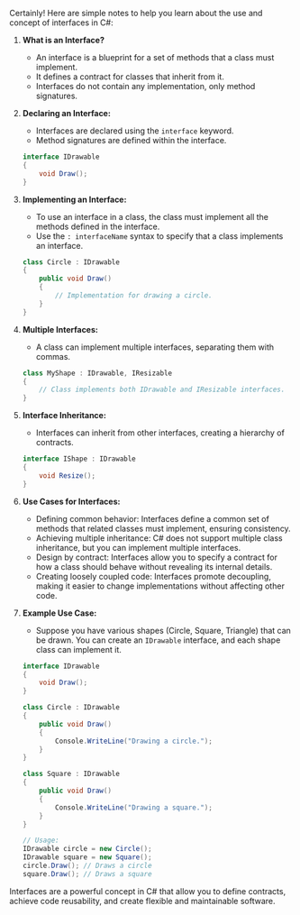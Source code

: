 Certainly! Here are simple notes to help you learn about the use and concept of interfaces in C#:

1. **What is an Interface?**
   - An interface is a blueprint for a set of methods that a class must implement.
   - It defines a contract for classes that inherit from it.
   - Interfaces do not contain any implementation, only method signatures.

2. **Declaring an Interface:**
   - Interfaces are declared using the `interface` keyword.
   - Method signatures are defined within the interface.

   ```csharp
   interface IDrawable
   {
       void Draw();
   }
   ```

3. **Implementing an Interface:**
   - To use an interface in a class, the class must implement all the methods defined in the interface.
   - Use the `: interfaceName` syntax to specify that a class implements an interface.

   ```csharp
   class Circle : IDrawable
   {
       public void Draw()
       {
           // Implementation for drawing a circle.
       }
   }
   ```

4. **Multiple Interfaces:**
   - A class can implement multiple interfaces, separating them with commas.

   ```csharp
   class MyShape : IDrawable, IResizable
   {
       // Class implements both IDrawable and IResizable interfaces.
   }
   ```

5. **Interface Inheritance:**
   - Interfaces can inherit from other interfaces, creating a hierarchy of contracts.

   ```csharp
   interface IShape : IDrawable
   {
       void Resize();
   }
   ```

6. **Use Cases for Interfaces:**
   - Defining common behavior: Interfaces define a common set of methods that related classes must implement, ensuring consistency.
   - Achieving multiple inheritance: C# does not support multiple class inheritance, but you can implement multiple interfaces.
   - Design by contract: Interfaces allow you to specify a contract for how a class should behave without revealing its internal details.
   - Creating loosely coupled code: Interfaces promote decoupling, making it easier to change implementations without affecting other code.

7. **Example Use Case:**
   - Suppose you have various shapes (Circle, Square, Triangle) that can be drawn. You can create an `IDrawable` interface, and each shape class can implement it.

   ```csharp
   interface IDrawable
   {
       void Draw();
   }

   class Circle : IDrawable
   {
       public void Draw()
       {
           Console.WriteLine("Drawing a circle.");
       }
   }

   class Square : IDrawable
   {
       public void Draw()
       {
           Console.WriteLine("Drawing a square.");
       }
   }

   // Usage:
   IDrawable circle = new Circle();
   IDrawable square = new Square();
   circle.Draw(); // Draws a circle
   square.Draw(); // Draws a square
   ```

Interfaces are a powerful concept in C# that allow you to define contracts, achieve code reusability, and create flexible and maintainable software.
